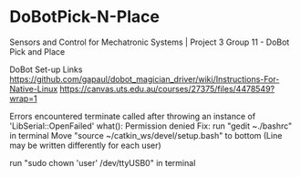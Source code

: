 # DoBotPick-N-Place
Sensors and Control for Mechatronic Systems | Project 3 Group 11 - DoBot Pick and Place 

DoBot Set-up Links
https://github.com/gapaul/dobot_magician_driver/wiki/Instructions-For-Native-Linux
https://canvas.uts.edu.au/courses/27375/files/4478549?wrap=1

Errors encountered
terminate called after throwing an instance of 'LibSerial::OpenFailed'
  what():  Permission denied
Fix: 
run "gedit ~./bashrc" in terminal
Move "source ~/catkin_ws/devel/setup.bash" to bottom (Line may be written differently for each user)

run "sudo chown 'user' /dev/ttyUSB0" in terminal
